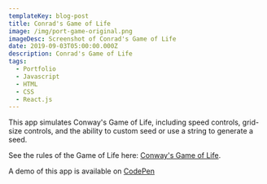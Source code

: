 ```yaml
---
templateKey: blog-post
title: Conrad's Game of Life
image: /img/port-game-original.png
imageDesc: Screenshot of Conrad's Game of Life
date: 2019-09-03T05:00:00.000Z
description: Conrad's Game of Life
tags:
  - Portfolio
  - Javascript
  - HTML
  - CSS
  - React.js
---
```

This app simulates Conway's Game of Life, including speed controls, grid-size controls, and the ability to custom seed or use a string to generate a seed.

See the rules of the Game of Life here: [Conway's Game of Life](https://en.wikipedia.org/wiki/Conway's_Game_of_Life).

A demo of this app is available on [CodePen](https://codepen.io/brandonmartin101/full/jrOQzW/)
